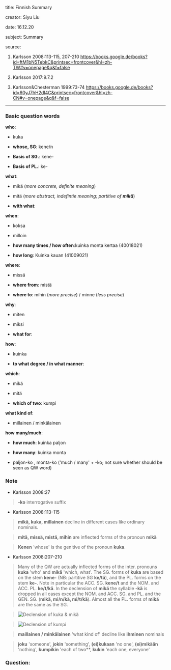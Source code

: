 
title: Finnish Summary

creator: Siyu Liu

date: 16.12.20

subject: Summary

source: 

1. Karlsson 2008:113-115, 207-210 https://books.google.de/books?id=ftM1bN5TebkC&printsec=frontcover&hl=zh-TW#v=onepage&q&f=false

2. Karlsson 2017:9.7.2

3. Karlsson&Chesterman 1999:73-74 https://books.google.de/books?id=60yJ7hH2dI4C&printsec=frontcover&hl=zh-CN#v=onepage&q&f=false

----

### Basic question words

**who**: 

 - kuka
 
 - **whose, SG**: kene/n
 
 - **Basis of SG.**: kene-
 
 - **Basis of PL.**: ke-
 
**what**: 

 - mikä (*more concrete, definite meaning*)
 
 - mitä (*more abstract, indefintie meaning; partitive of **mikä***)
 
 - **with what**: 
 
**when**: 

 - koksa
 
 - milloin
 
 - **how many times / how often**:kuinka monta kertaa (40018021)	
 
 - **how long**:	Kuinka kauan (41009021)
 
**where**: 

 - missä
  
 - **where from**: mistä
 
 - **where to**: mihin (*more precise*) / minne (*less precise*)
 
**why**: 

 - miten
 
 - miksi
 
 - **what for**:

**how**: 

 - kuinka
 
 - **to what degree / in what manner**: 
  
**which**: 

 - mikä
 
 - mitä
 
 - **which of two**: kumpi
  
**what kind of**: 
 
 - millainen / minkälainen

**how many/much**: 
 
 - **how much**: kuinka paljon
 
 - **how many**: kuinka monta
 
 - paljon-ko , monta-ko ('much / many' + -ko; not sure whether should be seen as QW word)


### Note

- Karlsson 2008:27

> **-ko** interrogative suffix

- Karlsson 2008:113-115

> **mikä, kuka, millainen** decline in different cases like ordinary nominals. 

> **mitä, missä, mistä, mihin** are inflected forms of the pronoun **mikä**

> **Kenen** 'whose' is the genitive of the pronoun **kuka**.

- Karlsson 2008:207-210

> Many of the QW are actually inflected forms of the inter. pronouns **kuka** 'who' and **mikä** 'which, what'. The SG. forms of **kuka** are based on the stem **kene-** (NB: partitive SG **ke/tä**), and the PL. forms on the stem **ke-**. Note in particular the ACC. SG. **kene/t** and the NOM. and ACC. PL. **ke/t/kä**. In the declension of **mikä** the syllable **-kä** is dropped in all cases except the NOM. and ACC. SG. and PL. and the GEN. SG. (**mikä, mi/n/kä, mi/t/kä**). Almost all the PL. forms of **mikä** are the same as the SG.

> ![Declension of **kuka** & **mikä**](https://user-images.githubusercontent.com/33869669/102343783-454bac00-3f9b-11eb-9c48-fbc96a67aa26.png)

> ![Declension of **kumpi**](https://user-images.githubusercontent.com/33869669/102343989-893eb100-3f9b-11eb-8850-b36b449a96fe.png)

> **maillainen / minkälainen** 'what kind of' decline like **ihminen** nominals

> **joku** 'someone', **jokin** 'something', **(ei)kukaan** 'no one', **(ei)mikään** 'nothing', **kumpikin** 'each of two**, **kukin** 'each one, everyone'



### Question:

